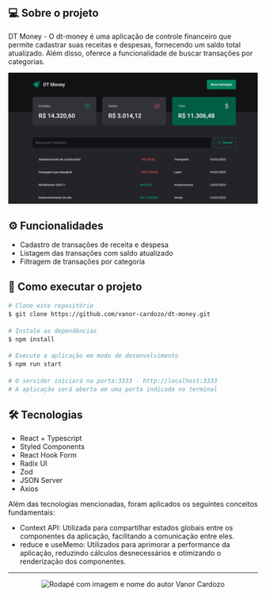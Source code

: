 
## 💻 Sobre o projeto

DT Money - O dt-money é uma aplicação de controle financeiro que permite cadastrar suas receitas e despesas, fornecendo um saldo total atualizado. Além disso, oferece a funcionalidade de buscar transações por categorias.

<img src="dt_money_video2.gif" />

## ⚙️ Funcionalidades

- Cadastro de transações de receita e despesa
- Listagem das transações com saldo atualizado
- Filtragem de transações por categoria
     
## 🚀 Como executar o projeto

```bash
# Clone este repositório
$ git clone https://github.com/vanor-cardozo/dt-money.git

# Instale as dependências
$ npm install

# Execute a aplicação em modo de desenvolvimento
$ npm run start

# O servidor iniciará na porta:3333 - http://localhost:3333 
# A aplicação será aberta em uma porta indicada no terminal
```


## 🛠 Tecnologias
- React + Typescript
- Styled Components
- React Hook Form
- Radix UI
- Zod
- JSON Server
- Axios

Além das tecnologias mencionadas, foram aplicados os seguintes conceitos fundamentais:
 - Context API: Utilizada para compartilhar estados globais entre os componentes da aplicação, facilitando a comunicação entre eles.
 - reduce e useMemo: Utilizados para aprimorar a performance da aplicação, reduzindo cálculos desnecessários e otimizando o renderização dos componentes.
  
---

<p align="center">
    <img alt="Rodapé com imagem e nome do autor Vanor Cardozo" title="eSports" src="footer_vanor_eSports.png"/>
</p>
